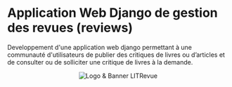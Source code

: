 
# Application Web Django de gestion des revues (reviews)

Developpement d'une application web django permettant à une communauté d'utilisateurs de publier des critiques de livres ou d’articles et de consulter ou de solliciter une critique de livres à la demande.

<p align="center">
  <img src="https://user.oc-static.com/upload/2023/06/29/168805567091_LITrevu%20banner.png" alt="Logo & Banner LITRevue"/>
</p>